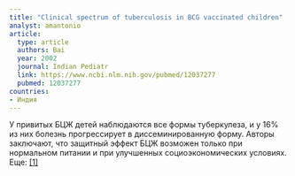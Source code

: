 ```yaml
---
title: "Clinical spectrum of tuberculosis in BCG vaccinated children"
analyst: amantonio
article:
  type: article
  authors: Bai
  year: 2002
  journal: Indian Pediatr
  link: https://www.ncbi.nlm.nih.gov/pubmed/12037277
  pubmed: 12037277
countries:
- Индия
---
```


У привитых БЦЖ детей наблюдаются все формы туберкулеза, и у 16% из них болезнь прогрессирует в диссеминированную форму.
Авторы заключают, что защитный эффект БЦЖ возможен только при нормальном питании и при улучшенных социоэкономических условиях. Еще: [[1]](https://www.ncbi.nlm.nih.gov/pmc/articles/PMC4921344/)

